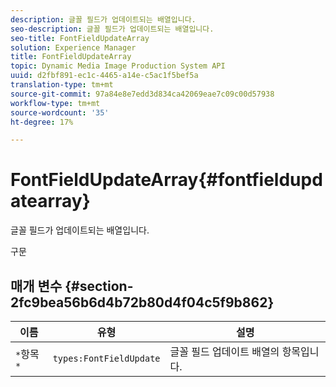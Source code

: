 ```yaml
---
description: 글꼴 필드가 업데이트되는 배열입니다.
seo-description: 글꼴 필드가 업데이트되는 배열입니다.
seo-title: FontFieldUpdateArray
solution: Experience Manager
title: FontFieldUpdateArray
topic: Dynamic Media Image Production System API
uuid: d2fbf891-ec1c-4465-a14e-c5ac1f5bef5a
translation-type: tm+mt
source-git-commit: 97a84e8e7edd3d834ca42069eae7c09c00d57938
workflow-type: tm+mt
source-wordcount: '35'
ht-degree: 17%

---
```



# FontFieldUpdateArray{#fontfieldupdatearray}

글꼴 필드가 업데이트되는 배열입니다.

구문

## 매개 변수 {#section-2fc9bea56b6d4b72b80d4f04c5f9b862}

| 이름 | 유형 | 설명 |
|---|---|---|
| `*`항목`*` | `types:FontFieldUpdate` | 글꼴 필드 업데이트 배열의 항목입니다. |

